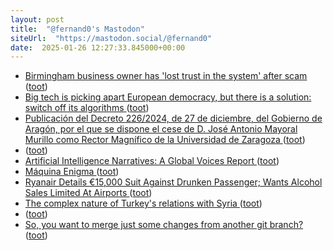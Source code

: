 ```yaml
---
layout: post
title:  "@fernand0's Mastodon"
siteUrl:  "https://mastodon.social/@fernand0"
date:  2025-01-26 12:27:33.845000+00:00
---
```

*  [Birmingham business owner has 'lost trust in the system' after scam ](https://www.bbc.com/news/articles/crmnm92k343o?xtor=AL-71-%5Bpartner%5D-%5Bbbc.news.twitter%5D-%5Bheadline%5D-%5Bnews%5D-%5Bbizdev%5D-%5Bisapi%5) ([toot](https://mastodon.social/@fernand0/113894650926813417))
*  [Big tech is picking apart European democracy, but there is a solution: switch off its algorithms ](https://www.theguardian.com/commentisfree/2025/jan/14/big-tech-picking-apart-europe-democracy-switch-off-algorithm) ([toot](https://mastodon.social/@fernand0/113894400069813222))
*  [Publicación del Decreto 226/2024, de 27 de diciembre, del Gobierno de Aragón, por el que se dispone el cese de D. José Antonio Mayoral Murillo como Rector Magnífico de la Universidad de Zaragoza ](https://www.unizar.es/actualidad/vernoticia_ng.php?id=8753) ([toot](https://mastodon.social/@fernand0/113894133473312370))
*  [ ](https://mastodon.social/users/fernand0/statuses/113894131052065470/activity) ([toot](https://mastodon.social/users/fernand0/statuses/113894131052065470/activity))
*  [Artificial Intelligence Narratives: A Global Voices Report ](https://globalvoices.org/2024/12/23/artificial-intelligence-narratives-a-global-voices-report) ([toot](https://mastodon.social/@fernand0/113893965833607102))
*  [Máquina Enigma ](https://www.flickr.com/photos/fernand0/54270314745) ([toot](https://mastodon.social/@fernand0/113893944135627055))
*  [Ryanair Details €15,000 Suit Against Drunken Passenger; Wants Alcohol Sales Limited At Airports ](https://www.gatechecked.com/ryanair-details-15000-suit-against-drunken-passenger-997) ([toot](https://mastodon.social/@fernand0/113892943165942965))
*  [The complex nature of Turkey's relations with Syria ](https://globalvoices.org/2024/12/24/the-complex-nature-of-turkeys-relations-with-syria) ([toot](https://mastodon.social/@fernand0/113892259939172555))
*  [ ](https://paquita.masto.host/@morri) ([toot](https://mastodon.social/@fernand0/113891591064874769))
*  [So, you want to merge just some changes from another git branch? ](https://dev.to/fernand0/so-you-want-to-merge-just-some-changes-from-another-git-branch-2bj) ([toot](https://mastodon.social/@fernand0/113890463082509830))

